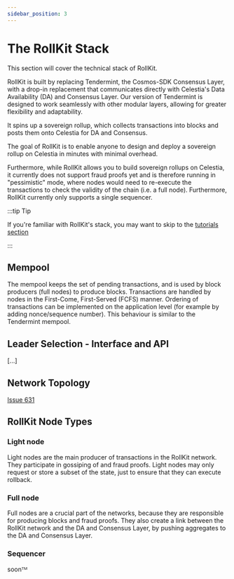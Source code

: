 ```yaml
---
sidebar_position: 3
---
```


# The RollKit Stack

This section will cover the technical stack of RollKit.

RollKit is built by replacing Tendermint, the Cosmos-SDK Consensus Layer,
with a drop-in replacement that communicates directly with Celestia's Data
Availability (DA) and Consensus Layer. Our version of Tendermint is designed
to work seamlessly with other modular layers, allowing for greater flexibility
and adaptability.

It spins up a sovereign rollup, which collects transactions into blocks and
posts them onto Celestia for DA and Consensus.

The goal of RollKit is to enable anyone to design and deploy a sovereign
rollup on Celestia in minutes with minimal overhead.

Furthermore, while RollKit allows you to build sovereign rollups on Celestia,
it currently does not support fraud proofs yet and is therefore running in
"pessimistic" mode, where nodes would need to re-execute the transactions
to check the validity of the chain (i.e. a full node). Furthermore, RollKit
currently only supports a single sequencer.

:::tip Tip

If you're familiar with RollKit's stack, you may want to skip to the [tutorials section](./category/tutorials)

:::

## Mempool

The mempool keeps the set of pending transactions, and is used by block
producers (full nodes) to produce blocks. Transactions are handled by
nodes in the First-Come, First-Served (FCFS) manner. Ordering of transactions
can be implemented on the application level (for example by adding
nonce/sequence number). This behaviour is similar to the Tendermint mempool.

## Leader Selection - Interface and API

[...]

## Network Topology

[Issue 631](https://github.com/celestiaorg/rollmint/issues/631)

## RollKit Node Types

### Light node

Light nodes are the main producer of transactions in the RollKit network.
They participate in gossiping of and fraud proofs. Light nodes may only
request or store a subset of the state, just to ensure that they can execute
rollback.

### Full node

Full nodes are a crucial part of the networks, because they are responsible
for producing blocks and fraud proofs. They also create a link between the
RollKit network and the DA and Consensus Layer, by pushing aggregates to
the DA and Consensus Layer.

### Sequencer

soonᵀᴹ

<!-- ### Super light node

soonᵀᴹ

### Wallet with Super light node

soonᵀᴹ -->
